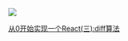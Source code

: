 ![](https://gitee.com/ruoyiwen/img/raw/master/blog/1652523-d06160ede6a9f451.PNG)

[从0开始实现一个React(三):diff算法]( https://github.com/hujiulong/blog/issues/6 )

